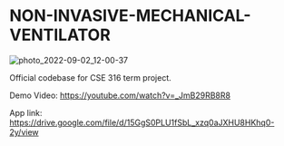 # NON-INVASIVE-MECHANICAL-VENTILATOR

![photo_2022-09-02_12-00-37](https://user-images.githubusercontent.com/44304799/188073618-07c64075-d7dd-47c5-ac82-6f0e005f5f6a.png)


Official codebase for CSE 316 term project.

Demo Video:
https://youtube.com/watch?v=_JmB29RB8R8

App link:
https://drive.google.com/file/d/15GgS0PLU1fSbL_xzq0aJXHU8HKhq0-2y/view


